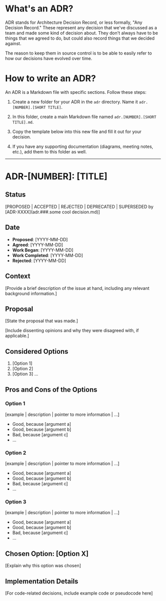 # What's an ADR?

ADR stands for Architecture Decision Record, or less formally, "Any Decision Record." These represent any decision that we've discussed as a team and made some kind of decision about. They don't always have to be things that we agreed to do, but could also record things that we decided against.

The reason to keep them in source control is to be able to easily refer to how our decisions have evolved over time.

# How to write an ADR?

An ADR is a Markdown file with specific sections. Follow these steps:

1. Create a new folder for your ADR in the `adr` directory. Name it `adr.[NUMBER].[SHORT TITLE]`.

2. In this folder, create a main Markdown file named `adr.[NUMBER].[SHORT TITLE].md`.

3. Copy the template below into this new file and fill it out for your decision.

4. If you have any supporting documentation (diagrams, meeting notes, etc.), add them to this folder as well.

---

# ADR-[NUMBER]: [TITLE]

## Status
[PROPOSED | ACCEPTED | REJECTED | DEPRECATED | 
SUPERSEDED by [ADR-XXXX](adr.###.some cool decision.md)]

## Date
- **Proposed**: [YYYY-MM-DD]
- **Agreed**: [YYYY-MM-DD]
- **Work Began**: [YYYY-MM-DD]
- **Work Completed**: [YYYY-MM-DD]
- **Rejected**: [YYYY-MM-DD]


## Context
[Provide a brief description of the issue at hand, including any relevant background information.]

## Proposal
[State the proposal that was made.]

[Include dissenting opinions and why they were disagreed with, if applicable.]

## Considered Options
1. [Option 1]
2. [Option 2]
3. [Option 3]
   ...

## Pros and Cons of the Options

### Option 1

[example | description | pointer to more information | …] <!-- optional -->

* Good, because [argument a]
* Good, because [argument b]
* Bad, because [argument c]
* … <!-- numbers of pros and cons can vary -->

### Option 2

[example | description | pointer to more information | …] <!-- optional -->

* Good, because [argument a]
* Good, because [argument b]
* Bad, because [argument c]
* … <!-- numbers of pros and cons can vary -->

### Option 3

[example | description | pointer to more information | …] <!-- optional -->

* Good, because [argument a]
* Good, because [argument b]
* Bad, because [argument c]
* …

## Chosen Option: [Option X]
[Explain why this option was chosen]

## Implementation Details
[For code-related decisions, include example code or pseudocode here]
